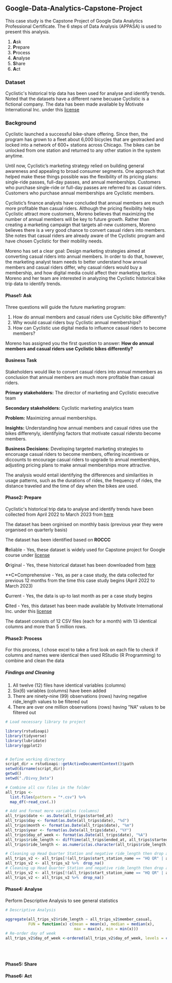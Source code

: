 ## Google-Data-Analytics-Capstone-Project
This case study is the Capstone Project of Google Data Analytics Professional Certificate. The 6 steps of Data Analysis (APPASA) is used to present this analysis.
1. **A**sk
2. **P**repare
3. **P**rocess
4. **A**nalyse
5. **S**hare
6. **A**ct

### Dataset
Cyclistic's historical trip data has been used for analyse and identify trends. Noted that the datasets have a different name becuase Cyclistic is a fictional company.
The data has been made available by Motivate International Inc. under this [license](https://ride.divvybikes.com/data-license-agreement)

### Background
Cyclistic launched a successful bike-share offering. Since then, the program has grown to a fleet about 6,000 bicycles that are geotracked and locked into a network of 600+ stations across Chicago. The bikes can be unlocked from one station and returned to any other station in the system anytime.

Until now, Cyclistic’s marketing strategy relied on building general awareness and appealing to broad consumer segments. One approach that helped make these things possible was the flexibility of its pricing plans: single-ride passes, full-day passes, and annual memberships. Customers who purchase single-ride or full-day passes are referred to as casual riders. Customers who purchase annual memberships are Cyclistic members.

Cyclistic’s finance analysts have concluded that annual members are much more profitable than casual riders. Although the pricing flexibility helps Cyclistic attract more customers, Moreno believes that maximizing the number of annual members will be key to future growth. Rather than creating a marketing campaign that targets all-new customers, Moreno believes there is a very good chance to convert casual riders into members. She notes that casual riders are already aware of the Cyclistic program and have chosen Cyclistic for their mobility needs.

Moreno has set a clear goal: Design marketing strategies aimed at converting casual riders into annual members. In order to do that, however, the marketing analyst team needs to better understand how annual members and casual riders differ, why casual riders would buy a membership, and how digital media could affect their marketing tactics. Moreno and her team are interested in analyzing the Cyclistic historical bike trip data to identify trends.

#### Phase1: Ask
Three questions will guide the future marketing program:
1. How do annual members and casual riders use Cyclsitic bike differently?
2. Why would casual riders buy Cyclistic annual memberships?
3. How can Cyclistic use digital media to influence casual riders to become members?

Moreno has assigned you the first question to answer: **How do annual members and casual riders use Cyclistic bikes differently?**

#### Business Task

Stakeholders would like to convert casual riders into annual mmembers as conclusion that annual members are much more profitable than casual riders.

**Primary stakeholders:** The director of marketing and Cyclistic executive team


**Secondary stakeholders:** Cyclistic marketing analytics team

**Problem:** Maximizing annual memberships.

**Insights:** Understanding how annual members and casual ridres use the bikes differenyly, identifying factors that motivate casual ridersto become members.

**Business Decisions:** Developing targeted marketing strategies to encoruage casual riders to become members, offering incentives or diccounts to encourage casual riders to upgrade to annual memberships, adjusting pricing plans to make annual memberships more attractive.

The analysis would entail identifying the differences and similarities in usage patterns, such as the durations of rides, the frequency of rides, the distance traveled and the time of day when the bikes are used.


#### Phase2: Prepare

Cyclistic's historical trip data to analyse and identify trends have been collected from April 2022 to March 2023 from [here](https://divvy-tripdata.s3.amazonaws.com/index.html)

The dataset has been orginised on monthly basis (previous year they were organised on quarterly basis)

The dataset has been identified based on **ROCCC**

**R**eliable - Yes, these dataset is widely used for Capstone project for Google course under [license](https://ride.divvybikes.com/data-license-agreement)

**O**riginal - Yes, these historical dataset has been downloaded from [here](https://divvy-tripdata.s3.amazonaws.com/index.html)

**C*Comprehensive - Yes, as per a case study, the data collected for previous 12 months from the time this case study begins (April 2022 to March 2023)

**C**urrent - Yes, the data is up-to last month as per a case study begins

**C**ited - Yes, this dataset has been made available by Motivate International Inc. under this [license](https://ride.divvybikes.com/data-license-agreement)

The dataset consists of 12 CSV files (each for a month) with 13 identical columns and more than 5 million rows.

#### Phase3: Process

For this process, I chose excel to take a first look on each file to check if columns and names were identical then used RStudio (R Programming) to combine and clean the data

##### Findings and Cleaning
1. All twelve (12) files have identical variables (columns)
2. Six(6) variables (columns) have been added
3. There are ninety-nine (99) observations (rows) having negative ride_length values to be filtered out
4. There are over one million observations (rows) having "NA" values to be filtered out

```r
# Load necessary library to project

library(rstudioapi)
library(tidyverse)
library(lubridate)
library(ggplot2)


# Define working directory 
script_dir = rstudioapi::getActiveDocumentContext()$path
setwd(dirname(script_dir))
getwd()
setwd("./Divvy_Data")

# Combine all csv files in the folder
all_trips <-
  list.files(pattern = "*.csv") %>% 
  map_df(~read_csv(.))

# Add and format more variables (columns)
all_trips$date <- as.Date(all_trips$started_at)
all_trips$day <- format(as.Date(all_trips$date), "%d")
all_trips$month <- format(as.Date(all_trips$date), "%m")
all_trips$year <- format(as.Date(all_trips$date), "%Y")
all_trips$day_of_week <- format(as.Date(all_trips$date), "%A")
all_trips$ride_length <- difftime(all_trips$ended_at, all_trips$started_at)
all_trips$ride_length <- as.numeric(as.character(all_trips$ride_length))

# Cleaning up Head Quarter Station and negative ride_length then drop all NA observation (rows)
all_trips_v2 <- all_trips[!(all_trips$start_station_name == "HQ QR" | all_trips$ride_length < 0),]
all_trips_v2 <- all_trips_v2 %>%  drop_na()
# Cleaning up Head Quarter Station and negative ride_length then drop all NA observation (rows)
all_trips_v2 <- all_trips[!(all_trips$start_station_name == "HQ QR" | all_trips$ride_length < 0),]
all_trips_v2 <- all_trips_v2 %>%  drop_na()

```
#### Phase4: Analyse

Perform Descriptive Analysis to see general statistics
```r
# Descriptive Analysis

aggregate(all_trips_v2$ride_length ~ all_trips_v2$member_casual, 
          FUN = function(x) c(mean = mean(x), median = median(x),
                              max = max(x), min = min(x)))
# Re-order day of week
all_trips_v2$day_of_week <-ordered(all_trips_v2$day_of_week, levels = c("Sunday","Monday",
                                                                        "Tuesday", "Wednesday",
                                                                        "Thursday", "Friday",
                                                                        "Saturday"))
```

#### Phase5: Share

#### Phase6: Act
